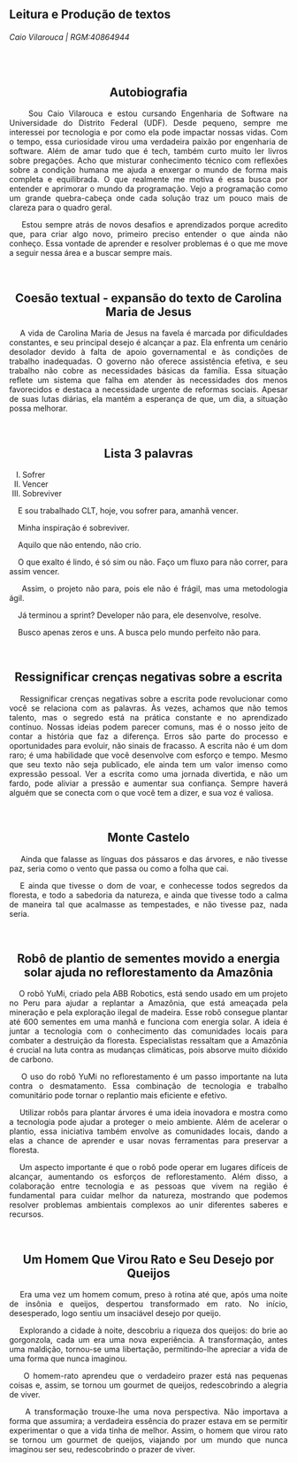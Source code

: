 ## Leitura e Produção de textos
###### Caio Vilarouca | RGM:40864944
<!-- Texto de autobiografia -->
<br />
<div align="center">
  <h2><strong>Autobiografia</strong></h2>
</div>
<div align="justify">
  <p>&nbsp;&nbsp;&nbsp;&nbsp;Sou Caio Vilarouca e estou cursando Engenharia de Software na Universidade do Distrito Federal (UDF). Desde pequeno, sempre me interessei por          tecnologia e por como ela pode impactar nossas vidas. Com o tempo, essa curiosidade virou uma verdadeira paixão por engenharia de software.
     Além de amar tudo que é tech, também curto muito ler livros sobre pregações. Acho que misturar conhecimento técnico com reflexões sobre a condição humana me ajuda a           enxergar o mundo de forma mais completa e equilibrada. O que realmente me motiva é essa busca por entender e aprimorar o mundo da programação. Vejo a programação como um      grande quebra-cabeça onde cada solução traz um pouco mais de clareza para o quadro geral.</p>
  <p>&nbsp;&nbsp;&nbsp;&nbsp;Estou sempre atrás de novos desafios e aprendizados porque acredito que, para criar algo novo, primeiro preciso entender o que ainda não conheço.      Essa vontade de  aprender e resolver problemas é o que me move a seguir nessa área e a buscar sempre mais.</p>
</div>
<!-- Coesão textual - expansão do texto de Carolina Maria de Jesus -->
<br />
<div align="center">
  <h2><strong>Coesão textual - expansão do texto de Carolina Maria de Jesus</strong></h2>
</div>
<div align="justify">
  <p>&nbsp;&nbsp;&nbsp;&nbsp;A vida de Carolina Maria de Jesus na favela é marcada por dificuldades constantes, e seu principal desejo é alcançar a paz. Ela enfrenta um cenário desolador devido à falta de apoio governamental e às condições de trabalho inadequadas. O governo não oferece assistência efetiva, e seu trabalho não cobre as necessidades básicas da família. Essa situação reflete um sistema que falha em atender às necessidades dos menos favorecidos e destaca a necessidade urgente de reformas sociais. Apesar de suas lutas diárias, ela mantém a esperança de que, um dia, a situação possa melhorar.</p>
</div>
<!--Texto de 3 palavras -->
<br />
<div align="center">
  <h2><strong>Lista 3 palavras</strong></h2>
</div>
<!--Lista ordenada-->
<div align="left">
  <ol type="I">
    <li>Sofrer</li>
    <li>Vencer</li>
    <li>Sobreviver</li>
  </ol>
</div>
<div align="justify">
    <p>&nbsp;&nbsp;&nbsp;&nbsp;E sou trabalhado CLT, hoje, vou sofrer para, amanhã vencer.</p>
    <p>&nbsp;&nbsp;&nbsp;&nbsp;Minha inspiração é sobreviver.</p>
    <p>&nbsp;&nbsp;&nbsp;&nbsp;Aquilo que não entendo, não crio.</p>
    <p>&nbsp;&nbsp;&nbsp;&nbsp;O que exalto é lindo, é só sim ou não. Faço um fluxo para não correr, para assim vencer.</p>
    <p>&nbsp;&nbsp;&nbsp;&nbsp;Assim, o projeto não para, pois ele não é frágil, mas uma metodologia ágil.</p>
    <p>&nbsp;&nbsp;&nbsp;&nbsp;Já terminou a sprint? Developer não para, ele desenvolve, resolve.</p>
    <p>&nbsp;&nbsp;&nbsp;&nbsp;Busco apenas zeros e uns. A busca pelo mundo perfeito não para.</p>
</div>
<!--Ressignificação de crenças-->
<br />
<div align="center"><h2><stong>Ressignificar crenças negativas sobre a escrita</stong></h2></div>
<div align="justify">
  <p>&nbsp;&nbsp;&nbsp;&nbsp;Ressignificar crenças negativas sobre a escrita pode revolucionar como você se relaciona com as palavras. Às vezes, achamos que não temos     
     talento, mas o segredo está na prática constante e no aprendizado contínuo. Nossas ideias podem parecer comuns, mas é o nosso jeito de contar a história que faz a          diferença. Erros são parte do processo e oportunidades para evoluir, não sinais de fracasso. A escrita não é um dom raro; é uma habilidade que você desenvolve com     
     esforço e tempo. Mesmo que seu texto não seja publicado, ele ainda tem um valor imenso como expressão pessoal. Ver a escrita como uma jornada divertida, e não um           fardo, pode aliviar a pressão e aumentar sua confiança. Sempre haverá alguém que se conecta com o que você tem a dizer, e sua voz é valiosa.</p>
</div>
<!--Texto monte Castelo-->
<br />
<div align="center"><h2><stong>Monte Castelo</stong></h2></div>
<div align="justify">
  <p>&nbsp;&nbsp;&nbsp;&nbsp;Ainda que falasse as línguas dos pássaros e das árvores, e não tivesse paz, seria como o vento que passa ou como a folha que cai.</p>
  <p>&nbsp;&nbsp;&nbsp;E ainda que tivesse o dom de voar, e conhecesse todos segredos da floresta, e todo a sabedoria da natureza, e ainda que tivesse todo a calma 
     de maneira tal que acalmasse as tempestades, e não tivesse paz, nada seria.</p>
</div>
<!--Robõ -->
<br />
<div align="center"><h2><stong>Robô de plantio de sementes movido a energia solar ajuda no reflorestamento
da Amazônia</stong></h2></div>
<div align="justify">
  <p>&nbsp;&nbsp;&nbsp;&nbsp;O robô YuMi, criado pela ABB Robotics, está sendo usado em um projeto no Peru para ajudar a replantar a Amazônia, que está ameaçada pela mineração e pela exploração ilegal de madeira. Esse robô consegue plantar até 600 sementes em uma manhã e funciona com energia solar. A ideia é juntar a tecnologia com o conhecimento das comunidades locais para combater a destruição da floresta. Especialistas ressaltam que a Amazônia é crucial na luta contra as mudanças climáticas, pois absorve muito dióxido de carbono.</p>
  <p>&nbsp;&nbsp;&nbsp;&nbsp;O uso do robô YuMi no reflorestamento é um passo importante na luta contra o desmatamento. Essa combinação de tecnologia e trabalho comunitário pode tornar o replantio mais eficiente e efetivo.</p>
  <p>&nbsp;&nbsp;&nbsp;&nbsp;Utilizar robôs para plantar árvores é uma ideia inovadora e mostra como a tecnologia pode ajudar a proteger o meio ambiente. Além de acelerar o plantio, essa iniciativa também envolve as comunidades locais, dando a elas a chance de aprender e usar novas ferramentas para preservar a floresta.</p>
  <p>&nbsp;&nbsp;&nbsp;&nbsp;Um aspecto importante é que o robô pode operar em lugares difíceis de alcançar, aumentando os esforços de reflorestamento. Além disso, a colaboração entre tecnologia e as pessoas que vivem na região é fundamental para cuidar melhor da natureza, mostrando que podemos resolver problemas ambientais complexos ao unir diferentes saberes e recursos.
</p>
</div>
<!--Crônico -->
<br />
<div align="center"><h2><stong>Um Homem Que Virou Rato e Seu Desejo por Queijos</stong></h2></div>
<div align="justify">
  <p>&nbsp;&nbsp;&nbsp;&nbsp;Era uma vez um homem comum, preso à rotina até que, após uma noite de insônia e queijos, despertou transformado em rato. No início, desesperado, logo sentiu um insaciável desejo por queijo.</p>
  <p>&nbsp;&nbsp;&nbsp;&nbsp;Explorando a cidade à noite, descobriu a riqueza dos queijos: do brie ao gorgonzola, cada um era uma nova experiência. A transformação, antes uma maldição, tornou-se uma libertação, permitindo-lhe apreciar a vida de uma forma que nunca imaginou.</p>
  <p>&nbsp;&nbsp;&nbsp;&nbsp;O homem-rato aprendeu que o verdadeiro prazer está nas pequenas coisas e, assim, se tornou um gourmet de queijos, redescobrindo a alegria de viver.</p>
  <p>&nbsp;&nbsp;&nbsp;&nbsp;A transformação trouxe-lhe uma nova perspectiva. Não importava a forma que assumira; a verdadeira essência do prazer estava em se permitir experimentar o que a vida tinha de melhor. Assim, o homem que virou rato se tornou um gourmet de queijos, viajando por um mundo que nunca imaginou ser seu, redescobrindo o prazer de viver.</p>
</div>
